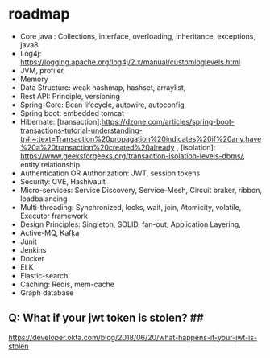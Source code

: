 # roadmap
* Core java : Collections, interface, overloading, inheritance, exceptions, java8
* Log4j: https://logging.apache.org/log4j/2.x/manual/customloglevels.html
* JVM, profiler, 
* Memory
* Data Structure:  weak hashmap, hashset, arraylist, 
* Rest API: Principle, versioning
* Spring-Core: Bean lifecycle, autowire, autoconfig, 
* Spring boot: embedded tomcat
* Hibernate: 
[transaction]:https://dzone.com/articles/spring-boot-transactions-tutorial-understanding-tr#:~:text=Transaction%20propagation%20indicates%20if%20any,have%20a%20transaction%20created%20already , 
[isolation]: https://www.geeksforgeeks.org/transaction-isolation-levels-dbms/, entity relationship
* Authentication OR Authorization: JWT, session tokens
* Security: CVE, Hashivault
* Micro-services: Service Discovery, Service-Mesh, Circuit braker, ribbon, loadbalancing
* Multi-threading: Synchronized, locks, wait, join, Atomicity, volatile, Executor framework
* Design Principles: Singleton, SOLID, fan-out, Application Layering,
* Active-MQ, Kafka
* Junit
* Jenkins
* Docker
* ELK
* Elastic-search
* Caching: Redis, mem-cache
* Graph database

## Q: What if your jwt token is stolen? ## <br>
https://developer.okta.com/blog/2018/06/20/what-happens-if-your-jwt-is-stolen
